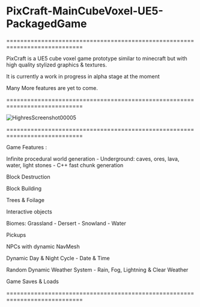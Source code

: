 # PixCraft-MainCubeVoxel-UE5-PackagedGame

============================================================================

PixCraft is a UE5 cube voxel game prototype similar to minecraft but with high quality stylized graphics & textures.

It is currently a work in progress in alpha stage at the moment

Many More features are yet to come.

============================================================================

![HighresScreenshot00005](https://github.com/user-attachments/assets/b7a66482-2327-4c51-b50f-376cd1c894f9)

============================================================================

Game Features : 

Infinite procedural world generation - Underground: caves, ores, lava, water, light stones - C++ fast chunk generation

Block Destruction

Block Building

Trees & Foilage

Interactive objects

Biomes: Grassland - Dersert - Snowland - Water

Pickups

NPCs with dynamic NavMesh

Dynamic Day & Night Cycle - Date & Time 

Random Dynamic Weather System - Rain, Fog, Lightning & Clear Weather

Game Saves & Loads

============================================================================
